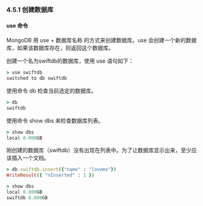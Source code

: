 ### 4.5.1 创建数据库
#### use 命令
MongoDB 用 use + 数据库名称 的方式来创建数据库。use 会创建一个新的数据库，如果该数据库存在，则返回这个数据库。

创建一个名为swiftdb的数据库，使用 use 语句如下：
```ruby
> use swiftdb
switched to db swiftdb
```

使用命令 db 检查当前选定的数据库。
```ruby
> db
swiftdb
```

使用命令 show dbs 来检查数据库列表。
```ruby
> show dbs
local 0.000GB
```

刚创建的数据库（swiftdb）没有出现在列表中。为了让数据库显示出来，至少应该插入一个文档。
```ruby
> db.swiftdb.insert({"name" : "lovemo"})
WriteResult({ "nInserted" : 1 })

> show dbs
local 0.000GB
swiftdb 0.000GB
```


